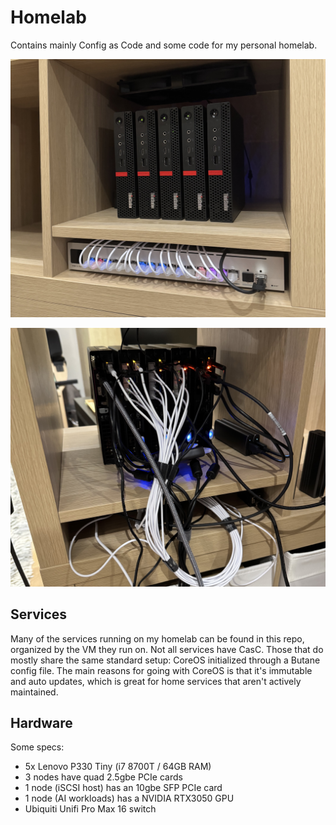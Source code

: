# Homelab

Contains mainly Config as Code and some code for my personal homelab.

![homelab servers - front](homelab.jpg "Homelab servers (front)")

![homelab servers - rear](homelab-rear.jpg "Homelab servers (not-so-neat rear)")

## Services
Many of the services running on my homelab can be found in this repo, organized by the VM they run on.
Not all services have CasC. Those that do mostly share the same standard setup: CoreOS initialized through a Butane config file. The main reasons for going with CoreOS is that it's immutable and auto updates, which is great for home services that aren't actively maintained.

## Hardware
Some specs:
- 5x Lenovo P330 Tiny (i7 8700T / 64GB RAM)
- 3 nodes have quad 2.5gbe PCIe cards
- 1 node (iSCSI host) has an 10gbe SFP PCIe card
- 1 node (AI workloads) has a NVIDIA RTX3050 GPU
- Ubiquiti Unifi Pro Max 16 switch